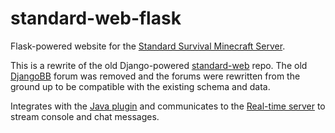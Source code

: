 standard-web-flask
==================

Flask-powered website for the [Standard Survival Minecraft Server](http://standardsurvival.com).

This is a rewrite of the old Django-powered [standard-web](https://github.com/sbezboro/standard-web) repo. The old [DjangoBB](http://djangobb.org/) forum was removed and the forums were rewritten from the ground up to be compatible with the existing schema and data.

Integrates with the [Java plugin](https://github.com/sbezboro/standard-plugin) and communicates to the [Real-time server](https://github.com/sbezboro/standard-rts) to stream console and chat messages.
